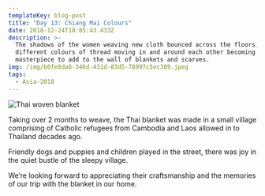 ```yaml
---
templateKey: blog-post
title: "Day 13: Chiang Mai Colours"
date: 2018-12-24T18:05:43.433Z
description: >-
  The shadows of the women weaving new cloth bounced across the floors, the
  different colours of thread moving in and around each other becoming a
  masterpiece to add to the wall of blankets and scarves.
img: /img/b0fe8da6-346d-431d-83d5-78997c5ec389.jpeg
tags:
  - Asia-2018
---
```


![Thai woven blanket](/img/b0fe8da6-346d-431d-83d5-78997c5ec389.jpeg)

Taking over 2 months to weave, the Thai blanket was made in a small village comprising of Catholic refugees from Cambodia and Laos allowed in to Thailand decades ago.

Friendly dogs and puppies and children played in the street, there was joy in the quiet bustle of the sleepy village.

We’re looking forward to appreciating their craftsmanship and the memories of our trip with the blanket in our home.
